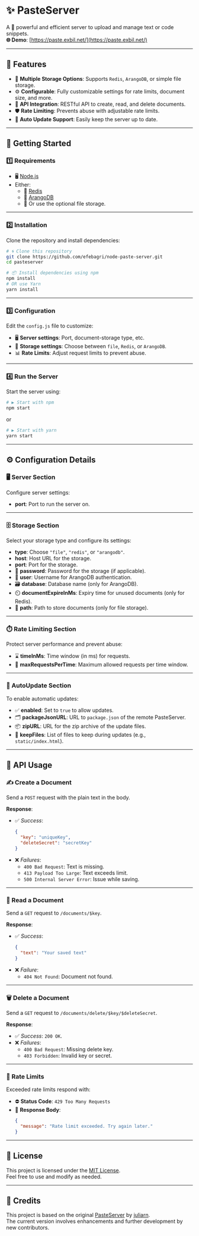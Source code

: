 # ✨ PasteServer

A 🌟 powerful and efficient server to upload and manage text or code snippets.  
**🌐 Demo**: [https://paste.exbil.net/](https://paste.exbil.net/)

---

## 🚀 Features

- 🔧 **Multiple Storage Options**: Supports `Redis`, `ArangoDB`, or simple file storage.
- ⚙️ **Configurable**: Fully customizable settings for rate limits, document size, and more.
- 📡 **API Integration**: RESTful API to create, read, and delete documents.
- 🛡️ **Rate Limiting**: Prevents abuse with adjustable rate limits.
- 🔄 **Auto Update Support**: Easily keep the server up to date.

---

## 🏁 Getting Started

### 1️⃣ Requirements

- 🖥️ [Node.js](http://www.nodejs.org/)
- Either:
    - 🐏 [Redis](http://www.redis.io/)
    - 🍃 [ArangoDB](http://www.arangodb.com/)
    - 📁 Or use the optional file storage.

---

### 2️⃣ Installation

Clone the repository and install dependencies:

```bash
# 🌀 Clone this repository
git clone https://github.com/efebagri/node-paste-server.git
cd pasteserver

# 📦 Install dependencies using npm
npm install
# OR use Yarn
yarn install
```

---

### 3️⃣ Configuration

Edit the `config.js` file to customize:

- 🖥️ **Server settings**: Port, document-storage type, etc.
- 💾 **Storage settings**: Choose between `file`, `Redis`, or `ArangoDB`.
- 📊 **Rate Limits**: Adjust request limits to prevent abuse.

---

### 4️⃣ Run the Server

Start the server using:

```bash
# ▶️ Start with npm
npm start
```
or
```bash
# ▶️ Start with yarn
yarn start
```

---

## ⚙️ Configuration Details

### 🖥️ Server Section

Configure server settings:

- **port**: Port to run the server on.

---

### 🗄️ Storage Section

Select your storage type and configure its settings:

- **type**: Choose `"file"`, `"redis"`, or `"arangodb"`.
- **host**: Host URL for the storage.
- **port**: Port for the storage.
- 🔑 **password**: Password for the storage (if applicable).
- 👤 **user**: Username for ArangoDB authentication.
- 🗃️ **database**: Database name (only for ArangoDB).
- ⏲️ **documentExpireInMs**: Expiry time for unused documents (only for Redis).
- 📂 **path**: Path to store documents (only for file storage).

---

### ⏱️ Rate Limiting Section

Protect server performance and prevent abuse:

- ⌛ **timeInMs**: Time window (in ms) for requests.
- 🚦 **maxRequestsPerTime**: Maximum allowed requests per time window.

---

### 🔄 AutoUpdate Section

To enable automatic updates:

- ✅ **enabled**: Set to `true` to allow updates.
- 🗂️ **packageJsonURL**: URL to `package.json` of the remote PasteServer.
- 📦 **zipURL**: URL for the zip archive of the update files.
- 📑 **keepFiles**: List of files to keep during updates (e.g., `static/index.html`).

---

## 🔌 API Usage

### ✍️ Create a Document

Send a `POST` request with the plain text in the body.

**Response**:

- ✅ *Success*:
  ```json
  {
    "key": "uniqueKey",
    "deleteSecret": "secretKey"
  }
  ```
- ❌ *Failures*:
    - `400 Bad Request`: Text is missing.
    - `413 Payload Too Large`: Text exceeds limit.
    - `500 Internal Server Error`: Issue while saving.

---

### 📖 Read a Document

Send a `GET` request to `/documents/$key`.

**Response**:

- ✅ *Success*:
  ```json
  {
    "text": "Your saved text"
  }
  ```
- ❌ *Failure*:
    - `404 Not Found`: Document not found.

---

### 🗑️ Delete a Document

Send a `GET` request to `/documents/delete/$key/$deleteSecret`.

**Response**:

- ✅ *Success*: `200 OK`.
- ❌ *Failures*:
    - `400 Bad Request`: Missing delete key.
    - `403 Forbidden`: Invalid key or secret.

---

### 🚦 Rate Limits

Exceeded rate limits respond with:

- ⛔ **Status Code**: `429 Too Many Requests`
- 📄 **Response Body**:
  ```json
  {
    "message": "Rate limit exceeded. Try again later."
  }
  ```

---

## 📜 License

This project is licensed under the [MIT License](LICENSE).  
Feel free to use and modify as needed.

---

## 🙏 Credits

This project is based on the original [PasteServer](https://github.com/juliarn/PasteServer)
by [juliarn](https://github.com/juliarn).  
The current version involves enhancements and further development by new contributors.